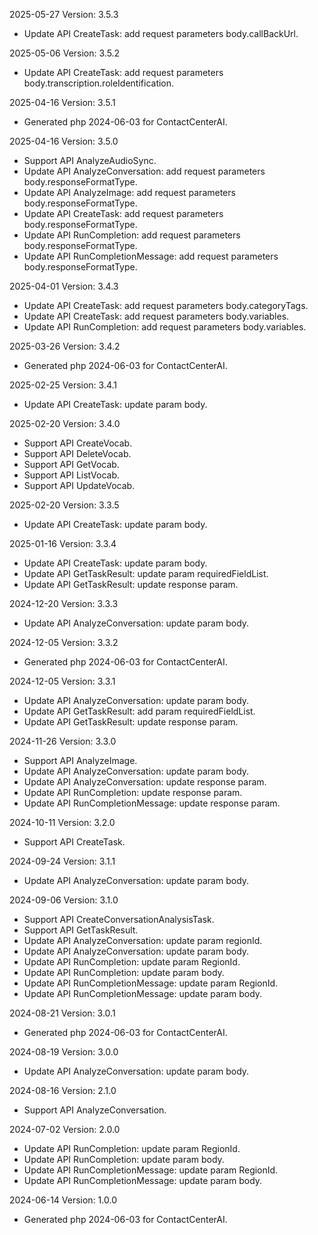 2025-05-27 Version: 3.5.3
- Update API CreateTask: add request parameters body.callBackUrl.


2025-05-06 Version: 3.5.2
- Update API CreateTask: add request parameters body.transcription.roleIdentification.


2025-04-16 Version: 3.5.1
- Generated php 2024-06-03 for ContactCenterAI.

2025-04-16 Version: 3.5.0
- Support API AnalyzeAudioSync.
- Update API AnalyzeConversation: add request parameters body.responseFormatType.
- Update API AnalyzeImage: add request parameters body.responseFormatType.
- Update API CreateTask: add request parameters body.responseFormatType.
- Update API RunCompletion: add request parameters body.responseFormatType.
- Update API RunCompletionMessage: add request parameters body.responseFormatType.


2025-04-01 Version: 3.4.3
- Update API CreateTask: add request parameters body.categoryTags.
- Update API CreateTask: add request parameters body.variables.
- Update API RunCompletion: add request parameters body.variables.


2025-03-26 Version: 3.4.2
- Generated php 2024-06-03 for ContactCenterAI.

2025-02-25 Version: 3.4.1
- Update API CreateTask: update param body.


2025-02-20 Version: 3.4.0
- Support API CreateVocab.
- Support API DeleteVocab.
- Support API GetVocab.
- Support API ListVocab.
- Support API UpdateVocab.


2025-02-20 Version: 3.3.5
- Update API CreateTask: update param body.


2025-01-16 Version: 3.3.4
- Update API CreateTask: update param body.
- Update API GetTaskResult: update param requiredFieldList.
- Update API GetTaskResult: update response param.


2024-12-20 Version: 3.3.3
- Update API AnalyzeConversation: update param body.


2024-12-05 Version: 3.3.2
- Generated php 2024-06-03 for ContactCenterAI.

2024-12-05 Version: 3.3.1
- Update API AnalyzeConversation: update param body.
- Update API GetTaskResult: add param requiredFieldList.
- Update API GetTaskResult: update response param.


2024-11-26 Version: 3.3.0
- Support API AnalyzeImage.
- Update API AnalyzeConversation: update param body.
- Update API AnalyzeConversation: update response param.
- Update API RunCompletion: update response param.
- Update API RunCompletionMessage: update response param.


2024-10-11 Version: 3.2.0
- Support API CreateTask.


2024-09-24 Version: 3.1.1
- Update API AnalyzeConversation: update param body.


2024-09-06 Version: 3.1.0
- Support API CreateConversationAnalysisTask.
- Support API GetTaskResult.
- Update API AnalyzeConversation: update param regionId.
- Update API AnalyzeConversation: update param body.
- Update API RunCompletion: update param RegionId.
- Update API RunCompletion: update param body.
- Update API RunCompletionMessage: update param RegionId.
- Update API RunCompletionMessage: update param body.


2024-08-21 Version: 3.0.1
- Generated php 2024-06-03 for ContactCenterAI.

2024-08-19 Version: 3.0.0
- Update API AnalyzeConversation: update param body.


2024-08-16 Version: 2.1.0
- Support API AnalyzeConversation.


2024-07-02 Version: 2.0.0
- Update API RunCompletion: update param RegionId.
- Update API RunCompletion: update param body.
- Update API RunCompletionMessage: update param RegionId.
- Update API RunCompletionMessage: update param body.


2024-06-14 Version: 1.0.0
- Generated php 2024-06-03 for ContactCenterAI.

